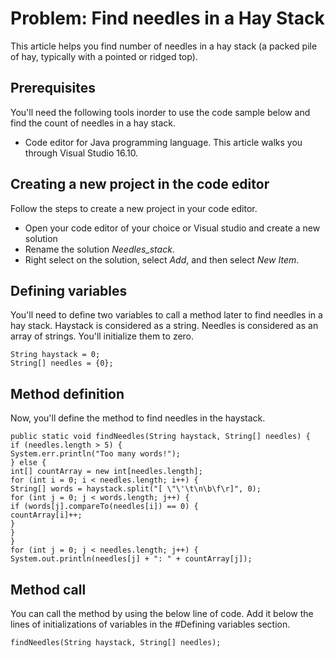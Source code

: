 # Problem: Find needles in a Hay Stack

This article helps you find number of needles in a hay stack (a packed pile of hay, typically with a pointed or ridged top). 

## Prerequisites

You'll need the following tools inorder to use the code sample below and find the count of needles in a hay stack.

* Code editor for Java programming language. This article walks you through Visual Studio 16.10.

## Creating a new project in the code editor

Follow the steps to create a new project in your code editor.

* Open your code editor of your choice or Visual studio and create a new solution 
* Rename the solution *Needles_stack*.
* Right select on the solution, select *Add*, and then select *New Item*.

## Defining variables

You'll need to define two variables to call a method later to find needles in a hay stack. Haystack is considered as a string. Needles is considered as an array of strings. You'll initialize them to zero.

```
String haystack = 0;
String[] needles = {0};
```

## Method definition

Now, you'll define the method to find needles in the haystack. 

```
public static void findNeedles(String haystack, String[] needles) {
if (needles.length > 5) {
System.err.println("Too many words!");
} else {
int[] countArray = new int[needles.length];
for (int i = 0; i < needles.length; i++) {
String[] words = haystack.split("[ \"\'\t\n\b\f\r]", 0);
for (int j = 0; j < words.length; j++) {
if (words[j].compareTo(needles[i]) == 0) {
countArray[i]++;
}
}
}
for (int j = 0; j < needles.length; j++) {
System.out.println(needles[j] + ": " + countArray[j]);
```

## Method call

You can call the method by using the below line of code. Add it below the lines of initializations of variables in the #Defining variables section.

`findNeedles(String haystack, String[] needles);`








